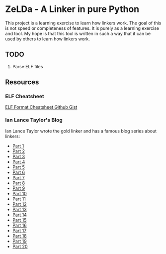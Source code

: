 # ZeLDa - A Linker in pure Python

This project is a learning exercise to learn how linkers work. The goal of this is not speed or completeness of features.
It is purely as a learning exercise and tool. My hope is that this tool is written in such a way that it can be used
by others to learn how linkers work.


## TODO
1. Parse ELF files

## Resources
### ELF Cheatsheet
[ELF Format Cheatsheet Github Gist](https://gist.github.com/shoemakerdr/7207c30e42af7aa0ab191f1bf72d78e5)

### Ian Lance Taylor's Blog
Ian Lance Taylor wrote the gold linker and has a famous blog series about linkers:
* [Part 1](https://www.airs.com/blog/archives/38)
* [Part 2](https://www.airs.com/blog/archives/39)
* [Part 3](https://www.airs.com/blog/archives/40)
* [Part 4](https://www.airs.com/blog/archives/41)
* [Part 5](https://www.airs.com/blog/archives/42)
* [Part 6](https://www.airs.com/blog/archives/43)
* [Part 7](https://www.airs.com/blog/archives/44)
* [Part 8](https://www.airs.com/blog/archives/45)
* [Part 9](https://www.airs.com/blog/archives/46)
* [Part 10](https://www.airs.com/blog/archives/47)
* [Part 11](https://www.airs.com/blog/archives/48)
* [Part 12](https://www.airs.com/blog/archives/49)
* [Part 13](https://www.airs.com/blog/archives/50)
* [Part 14](https://www.airs.com/blog/archives/51)
* [Part 15](https://www.airs.com/blog/archives/52)
* [Part 16](https://www.airs.com/blog/archives/53)
* [Part 17](https://www.airs.com/blog/archives/54)
* [Part 18](https://www.airs.com/blog/archives/55)
* [Part 19](https://www.airs.com/blog/archives/56)
* [Part 20](https://www.airs.com/blog/archives/57)

